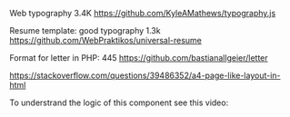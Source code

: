 Web typography 3.4K
https://github.com/KyleAMathews/typography.js

Resume template: good typography 1.3k
https://github.com/WebPraktikos/universal-resume

Format for letter in PHP: 445
https://github.com/bastianallgeier/letter

https://stackoverflow.com/questions/39486352/a4-page-like-layout-in-html

To understrand the logic of this component see this video:
